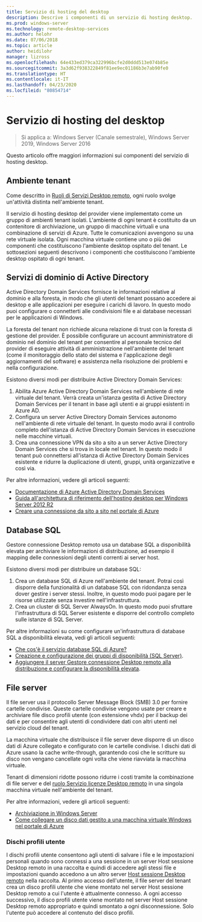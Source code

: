 ```yaml
---
title: Servizio di hosting del desktop
description: Descrive i componenti di un servizio di hosting desktop.
ms.prod: windows-server
ms.technology: remote-desktop-services
ms.author: helohr
ms.date: 07/06/2018
ms.topic: article
author: heidilohr
manager: lizross
ms.openlocfilehash: 64e433ed379ca322996bcfe2d0ddd513e074b85e
ms.sourcegitcommit: 3a3d62f938322849f81ee9ec01186b3e7ab90fe0
ms.translationtype: HT
ms.contentlocale: it-IT
ms.lasthandoff: 04/23/2020
ms.locfileid: "80854714"
---
```

# <a name="desktop-hosting-service"></a>Servizio di hosting del desktop

>Si applica a: Windows Server (Canale semestrale), Windows Server 2019, Windows Server 2016

Questo articolo offre maggiori informazioni sui componenti del servizio di hosting desktop.

## <a name="tenant-environment"></a>Ambiente tenant

Come descritto in [Ruoli di Servizi Desktop remoto](rds-roles.md), ogni ruolo svolge un'attività distinta nell'ambiente tenant.

Il servizio di hosting desktop del provider viene implementato come un gruppo di ambienti tenant isolati. L'ambiente di ogni tenant è costituito da un contenitore di archiviazione, un gruppo di macchine virtuali e una combinazione di servizi di Azure. Tutte le comunicazioni avvengono su una rete virtuale isolata. Ogni macchina virtuale contiene uno o più dei componenti che costituiscono l'ambiente desktop ospitato del tenant. Le sottosezioni seguenti descrivono i componenti che costituiscono l'ambiente desktop ospitato di ogni tenant.

## <a name="active-directory-domain-services"></a>Servizi di dominio di Active Directory

Active Directory Domain Services fornisce le informazioni relative al dominio e alla foresta, in modo che gli utenti del tenant possano accedere ai desktop e alle applicazioni per eseguire i carichi di lavoro. In questo modo puoi configurare o connetterti alle condivisioni file e ai database necessari per le applicazioni di Windows.

La foresta del tenant non richiede alcuna relazione di trust con la foresta di gestione del provider. È possibile configurare un account amministratore di dominio nel dominio del tenant per consentire al personale tecnico del provider di eseguire attività di amministrazione nell'ambiente del tenant (come il monitoraggio dello stato del sistema e l'applicazione degli aggiornamenti del software) e assistenza nella risoluzione dei problemi e nella configurazione.

Esistono diversi modi per distribuire Active Directory Domain Services:

1. Abilita Azure Active Directory Domain Services nell'ambiente di rete virtuale del tenant. Verrà creata un'istanza gestita di Active Directory Domain Services per il tenant in base agli utenti e ai gruppi esistenti in Azure AD.
2. Configura un server Active Directory Domain Services autonomo nell'ambiente di rete virtuale del tenant. In questo modo avrai il controllo completo dell'istanza di Active Directory Domain Services in esecuzione nelle macchine virtuali.
3. Crea una connessione VPN da sito a sito a un server Active Directory Domain Services che si trova in locale nel tenant. In questo modo il tenant può connettersi all'istanza di Active Directory Domain Services esistente e ridurre la duplicazione di utenti, gruppi, unità organizzative e così via.

Per altre informazioni, vedere gli articoli seguenti:

* [Documentazione di Azure Active Directory Domain Services](https://docs.microsoft.com/azure/active-directory-domain-services/)
* [Guida all'architettura di riferimento dell'hosting desktop per Windows Server 2012 R2](https://docs.microsoft.com/azure/vpn-gateway/vpn-gateway-howto-site-to-site-resource-manager-portal)
* [Creare una connessione da sito a sito nel portale di Azure](https://docs.microsoft.com/azure/vpn-gateway/vpn-gateway-howto-site-to-site-resource-manager-portal)

## <a name="sql-database"></a>Database SQL

Gestore connessione Desktop remoto usa un database SQL a disponibilità elevata per archiviare le informazioni di distribuzione, ad esempio il mapping delle connessioni degli utenti correnti ai server host.

Esistono diversi modi per distribuire un database SQL:

1. Crea un database SQL di Azure nell'ambiente del tenant. Potrai così disporre della funzionalità di un database SQL con ridondanza senza dover gestire i server stessi. Inoltre, in questo modo puoi pagare per le risorse utilizzate senza investire nell'infrastruttura.
2. Crea un cluster di SQL Server AlwaysOn. In questo modo puoi sfruttare l'infrastruttura di SQL Server esistente e disporre del controllo completo sulle istanze di SQL Server.

Per altre informazioni su come configurare un'infrastruttura di database SQL a disponibilità elevata, vedi gli articoli seguenti:

* [Che cos'è il servizio database SQL di Azure?](https://docs.microsoft.com/azure/sql-database/sql-database-technical-overview)
* [Creazione e configurazione dei gruppi di disponibilità (SQL Server)](https://docs.microsoft.com/sql/database-engine/availability-groups/windows/creation-and-configuration-of-availability-groups-sql-server?view=sql-server-2017).
* [Aggiungere il server Gestore connessione Desktop remoto alla distribuzione e configurare la disponibilità elevata](rds-connection-broker-cluster.md).

## <a name="file-server"></a>File server

Il file server usa il protocollo Server Message Block (SMB) 3.0 per fornire cartelle condivise. Queste cartelle condivise vengono usate per creare e archiviare file disco profili utente (con estensione vhdx) per il backup dei dati e per consentire agli utenti di condividere dati con altri utenti nel servizio cloud del tenant.

La macchina virtuale che distribuisce il file server deve disporre di un disco dati di Azure collegato e configurato con le cartelle condivise. I dischi dati di Azure usano la cache write-through, garantendo così che le scritture su disco non vengano cancellate ogni volta che viene riavviata la macchina virtuale.

Tenant di dimensioni ridotte possono ridurre i costi tramite la combinazione di file server e del [ruolo Servizio licenze Desktop remoto](rds-roles.md#remote-desktop-licensing) in una singola macchina virtuale nell'ambiente del tenant.

Per altre informazioni, vedere gli articoli seguenti:

* [Archiviazione in Windows Server](../../storage/storage.md)
* [Come collegare un disco dati gestito a una macchina virtuale Windows nel portale di Azure](https://docs.microsoft.com/azure/virtual-machines/windows/attach-managed-disk-portal?toc=%2Fazure%2Fvirtual-machines%2Fwindows%2Fclassic%2Ftoc.json)

### <a name="user-profile-disks"></a>Dischi profili utente

I dischi profili utente consentono agli utenti di salvare i file e le impostazioni personali quando sono connessi a una sessione in un server Host sessione Desktop remoto in una raccolta e quindi di accedere agli stessi file e impostazioni quando accedono a un altro server [Host sessione Desktop remoto](rds-roles.md#remote-desktop-session-host) nella raccolta. Al primo accesso dell'utente, il file server del tenant crea un disco profili utente che viene montato nel server Host sessione Desktop remoto a cui l'utente è attualmente connesso. A ogni accesso successivo, il disco profili utente viene montato nel server Host sessione Desktop remoto appropriato e quindi smontato a ogni disconnessione. Solo l'utente può accedere al contenuto del disco profili.